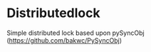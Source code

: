 # Distributedlock
Simple distributed lock based upon pySyncObj (https://github.com/bakwc/PySyncObj)
